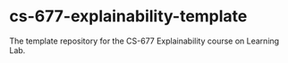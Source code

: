 # cs-677-explainability-template
The template repository for the CS-677 Explainability course on Learning Lab.
